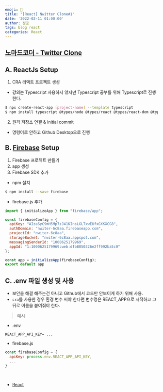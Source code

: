```yaml
---
emoji: 🧢
title: "[React] Nwitter Clone#1"
date: '2022-02-11 01:00:00'
author: 정굥
tags: blog react
categories: React
---
```


## [노마드코더 - Twitter Clone](https://nomadcoders.co/nwitter/lobby)

## A. ReactJs Setup
1. CRA 리액트 프로젝트 생성 
* 강의는 Typescript 사용하지 않지만 Typescript 공부를 위해 Typescript로 진행 한다.
```bash
$ npx create-react-app [project-name] --template typescript
$ npm install typescript @types/node @types/react @types/react-dom @types/jest
```
2. 원격 저장소 연결 & Initial commit
* 명령어로 안하고 Github Desktop으로 진행

## B. [Firebase](https://console.firebase.google.com/u/0/?hl=ko) Setup
1. Firebase 프로젝트 만들기
2. app 생성
3. Firebase SDK 추가  
* npm 설치
```bash
$ npm install --save firebase
```
* firebase.js 추가
```javascript
import { initializeApp } from "firebase/app";

const firebaseConfig = {
  apiKey: "AIzaSyC9mH5Mp7zJ41KInsLGLTxwEUfxGXKXCG8",
  authDomain: "nwiter-6c8aa.firebaseapp.com",
  projectId: "nwiter-6c8aa",
  storageBucket: "nwiter-6c8aa.appspot.com",
  messagingSenderId: "1000625179969",
  appId: "1:1000625179969:web:dfb8050326e2ff992ba5c0"
};

const app = initializeApp(firebaseConfig);
export default app
```

## C. .env 파일 생성 및 사용
* 보안을 해결 해주는건 아니고 Github에서 코드만 안보이게 하기 위해 사용.
*  `cra`를 사용한 경우 환경 변수 써야 한다면 변수명은 REACT_APP으로 시작하고 그 뒤로 이름을 붙여줘야 한다.
> 예시
* .env
```
REACT_APP_API_KEY= ...
```
* firebase.js
```javascript
const firebaseConfig = {
  apiKey: process.env.REACT_APP_API_KEY,
  ...
}
```
<br/>

- [React](/posts/React)
  
```toc

```